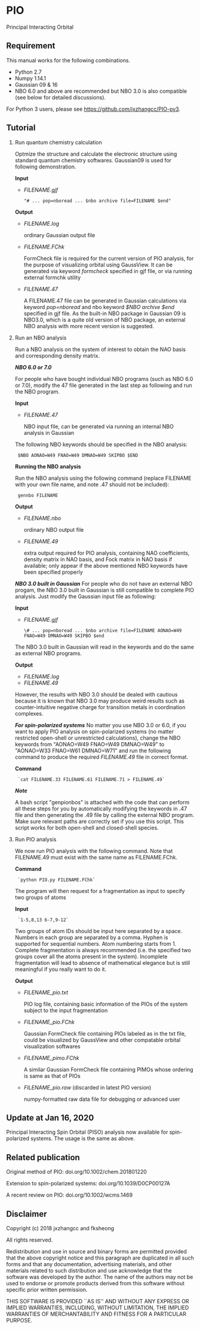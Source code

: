 # PIO
Principal Interacting Orbital

Requirement
---
This manual works for the following combinations.
- Python 2.7
- Numpy 1.14.1
- Gaussian 09 & 16
- NBO 6.0 and above are recommended but NBO 3.0 is also compatible (see below for detailed discussions).

For Python 3 users, please see https://github.com/jxzhangcc/PIO-py3.

Tutorial
---
1. Run quantum chemistry calculation
    
    Optmize the structure and calculate the electronic structure using standard quantum chemistry softwares. Gaussian09 is used for following demonstration.
    
    **Input**
    - *FILENAME.gjf*
        
        `
        "# ... pop=nboread
        ...
         $nbo archive file=FILENAME $end"
        `
    
    **Output**
    - *FILENAME.log*
  
        ordinary Gaussian output file
        
    - *FILENAME.FChk*
 
        FormCheck file is required for the current version of PIO analysis, for the purpose of visualizing orbital using GaussView. It can be generated via keyword *formcheck* specified in gjf file, or via running external formchk utility
    
    - *FILENAME.47*
        
        A FILENAME.47 file can be generated in Gaussian calculations via keyword *pop=nboread* and nbo keyword *$NBO archive $end* specified in gjf file. As the built-in NBO package in Gaussian 09 is NBO3.0, which is a quite old version of NBO package, an external NBO analysis with more recent version is suggested. 

2. Run an NBO analysis

    Run a NBO analysis on the system of interest to obtain the NAO basis and corresponding density matrix.
    
    ***NBO 6.0 or 7.0***
    
    For people who have bought individual NBO programs (such as NBO 6.0 or 7.0), modify the 47 file generated in the last step as following and run the NBO program.
    
    **Input**
    
    - *FILENAME.47*
        
        NBO input file, can be generated via running an internal NBO analysis in Gaussian
    
    The following NBO keywords should be specified in the NBO analysis:
    
        $NBO AONAO=W49 FNAO=W49 DMNAO=W49 SKIPBO $END
   
    **Running the NBO analysis**         
    
    Run the NBO analysis using the following command (replace FILENAME with your own file name, and note .47 should not be included):
    
        gennbo FILENAME
    
    **Output**
    - *FILENAME.nbo*
        
        ordinary NBO output file
    - *FILENAME.49*
        
        extra output required for PIO analysis, containing NAO coefficients, density matrix in NAO basis, and Fock matrix in NAO basis if available; only appear if the above mentioned NBO keywords have been specified properly
    
    ***NBO 3.0 built in Gaussian***
    For people who do not have an external NBO progam, the NBO 3.0 built in Gaussian is still compatible to complete PIO analysis. Just modify the Gaussian input file as following:
    
    **Input**
    - *FILENAME.gjf*
        
        `
        \# ... pop=nboread
        ...
         $nbo archive file=FILENAME AONAO=W49 FNAO=W49 DMNAO=W49 SKIPBO $end
        `
    
    The NBO 3.0 built in Gaussian will read in the keywords and do the same as external NBO programs.
    
    **Output**
    - *FILENAME.log*
    - *FILENAME.49*
    
    However, the results with NBO 3.0 should be dealed with cautious because it is known that NBO 3.0 may produce weird results such as counter-intuitive negative charge for transition metals in coordination complexes.
        
    ***For spin-polarized systems***
    No matter you use NBO 3.0 or 6.0, if you want to apply PIO analysis on spin-polarized systems (no matter restricted open-shell or unrestricted calculations), change the NBO keywords from "AONAO=W49 FNAO=W49 DMNAO=W49" to "AONAO=W33 FNAO=W61 DMNAO=W71" and run the following command to produce the required *FILENAME.49* file in correct format.
    
    **Command**
        
        `cat FILENAME.33 FILENAME.61 FILENAME.71 > FILENAME.49`

    ***Note***
    
    A bash script "genpionbos" is attached with the code that can perform all these steps for you by automatically modifying the keywords in .47 file and then generating the .49 file by calling the external NBO program. Make sure relevant paths are correctly set if you use this script. This script works for both open-shell and closed-shell species.

3. Run PIO analysis

    We now run PIO analysis with the following command. Note that FILENAME.49 must exist with the same name as FILENAME.FChk.
    
    **Command**
    
        `python PIO.py FILENAME.FChk`
    
    The program will then request for a fragmentation as input to specify two groups of atoms
    
    **Input**
    
        `1-5,8,13 6-7,9-12`
    
    Two groups of atom IDs should be input here separated by a space. Numbers in each group are separated by a comma. Hyphen is supported for sequential numbers. Atom numbering starts from 1. Complete fragmentation is always recommended (i.e. the specified two groups cover all the atoms present in the system). Incomplete fragmentation will lead to absence of mathematical elegance but is still meaningful if you really want to do it.

    **Output**
    - *FILENAME_pio.txt*
        
        PIO log file, containing basic information of the PIOs of the system subject to the input fragmentation
        
    - *FILENAME_pio.FChk*
        
        Gaussian FormCheck file containing PIOs labeled as in the txt file, could be visualized by GaussView and other compatable orbital visualization softwares
        
    - *FILENAME_pimo.FChk*
        
        A similar Gaussian FormCheck file containing PIMOs whose ordering is same as that of PIOs
        
    - *FILENAME_pio.raw* (discarded in latest PIO version)
        
        numpy-formatted raw data file for debugging or advanced user

Update at Jan 16, 2020
---
Principal Interacting Spin Orbital (PISO) analysis now available for spin-polarized systems. The usage is the same as above.

Related publication
---
Original method of PIO: doi.org/10.1002/chem.201801220

Extension to spin-polarized systems: doi.org/10.1039/D0CP00127A

A recent review on PIO: doi.org/10.1002/wcms.1469

Disclaimer
---
Copyright (c) 2018 jxzhangcc and fksheong

All rights reserved.

Redistribution and use in source and binary forms are permitted provided that the above copyright notice and this paragraph are duplicated in all such forms and that any documentation, advertising materials, and other materials related to such distribution and use acknowledge that the software was developed by the author. The name of the authors may not be used to endorse or promote products derived from this software without specific prior written permission.

THIS SOFTWARE IS PROVIDED ``AS IS'' AND WITHOUT ANY EXPRESS OR IMPLIED WARRANTIES, INCLUDING, WITHOUT LIMITATION, THE IMPLIED WARRANTIES OF MERCHANTABILITY AND FITNESS FOR A PARTICULAR PURPOSE.
